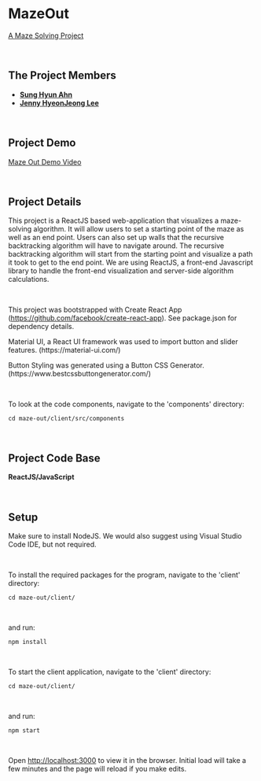 # MazeOut
[A Maze Solving Project](https://mazeout.herokuapp.com/)

<br>

## The Project Members
* [**Sung Hyun Ahn**](https://github.com/sahn1998)
* [**Jenny HyeonJeong Lee**](https://github.com/jhjlee0329)

<br>

## Project Demo
[Maze Out Demo Video](https://youtu.be/zzc4Anhp_Y0)

<br>

## Project Details

<p>
This project is a ReactJS based web-application that visualizes a maze-solving algorithm.
It will allow users to set a starting point of the maze as well as an end point.
Users can also set up walls that the recursive backtracking algorithm will have to navigate around.
The recursive backtracking algorithm will start from the starting point and visualize a path it took to get to the end point.
We are using ReactJS, a front-end Javascript library to handle the front-end visualization and server-side algorithm calculations.
</p>

<br>

This project was bootstrapped with Create React App (https://github.com/facebook/create-react-app). See package.json for dependency details.
<p>
Material UI, a React UI framework was used to import button and slider features. (https://material-ui.com/)
<p>
Button Styling was generated using a Button CSS Generator. (https://www.bestcssbuttongenerator.com/)
</p>

<br>

To look at the code components, navigate to the 'components' directory:
```
cd maze-out/client/src/components
```

<br>

## Project Code Base
**ReactJS/JavaScript**

<br>

## Setup
Make sure to install NodeJS.
We would also suggest using Visual Studio Code IDE, but not required.

<br>

To install the required packages for the program, navigate to the 'client' directory:
```
cd maze-out/client/
```

<br> 

and run:
```
npm install
```

<br>

To start the client application, navigate to the 'client' directory:
```
cd maze-out/client/
```

<br>

and run:
```
npm start
```

<br> 

Open [http://localhost:3000](http://localhost:3000) to view it in the browser.
Initial load will take a few minutes and the page will reload if you make edits.

